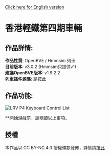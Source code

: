 [Click here for English version](README_en.md)   
# 香港輕鐵第四期車輛
## 作品詳情:  
**作品性質**: OpenBVE / Hmmsim 列車  
**目前版本**: v3.0.2 (Hmmsim只提供v1)  
**建議OpenBVE版本**: v1.9.2.2  
**列車插件源碼**: [請按此](https://github.com/HKTSS/TSS_LRV)

## 作品功能:  
![LRV P4 Keyboard Control List](https://github.com/HKTSS/LRV-P4/assets/28094366/02af44e1-f270-43f8-8caa-cceb74a9fd68)

**開始游戲前，請閱讀以上事項。  

## 授權
本作品以 CC BY-NC 4.0 授權條款發佈，詳情請[按此](https://creativecommons.org/licenses/by-nc/4.0)
